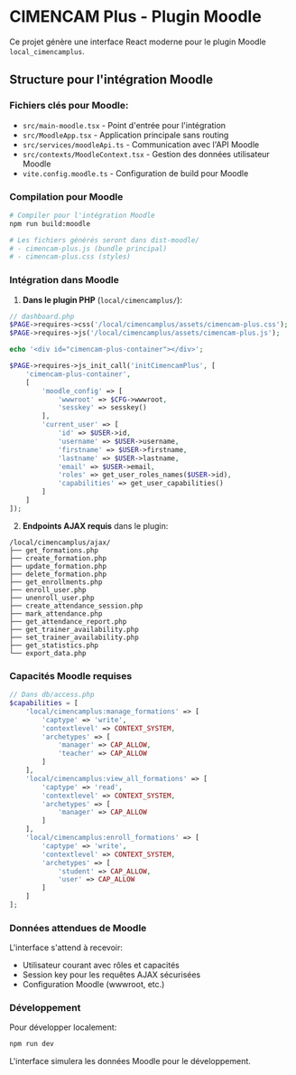 
# CIMENCAM Plus - Plugin Moodle

Ce projet génère une interface React moderne pour le plugin Moodle `local_cimencamplus`.

## Structure pour l'intégration Moodle

### Fichiers clés pour Moodle:
- `src/main-moodle.tsx` - Point d'entrée pour l'intégration
- `src/MoodleApp.tsx` - Application principale sans routing
- `src/services/moodleApi.ts` - Communication avec l'API Moodle
- `src/contexts/MoodleContext.tsx` - Gestion des données utilisateur Moodle
- `vite.config.moodle.ts` - Configuration de build pour Moodle

### Compilation pour Moodle

```bash
# Compiler pour l'intégration Moodle
npm run build:moodle

# Les fichiers générés seront dans dist-moodle/
# - cimencam-plus.js (bundle principal)
# - cimencam-plus.css (styles)
```

### Intégration dans Moodle

1. **Dans le plugin PHP** (`local/cimencamplus/`):

```php
// dashboard.php
$PAGE->requires->css('/local/cimencamplus/assets/cimencam-plus.css');
$PAGE->requires->js('/local/cimencamplus/assets/cimencam-plus.js');

echo '<div id="cimencam-plus-container"></div>';

$PAGE->requires->js_init_call('initCimencamPlus', [
    'cimencam-plus-container',
    [
        'moodle_config' => [
            'wwwroot' => $CFG->wwwroot,
            'sesskey' => sesskey()
        ],
        'current_user' => [
            'id' => $USER->id,
            'username' => $USER->username,
            'firstname' => $USER->firstname,
            'lastname' => $USER->lastname,
            'email' => $USER->email,
            'roles' => get_user_roles_names($USER->id),
            'capabilities' => get_user_capabilities()
        ]
    ]
]);
```

2. **Endpoints AJAX requis** dans le plugin:

```
/local/cimencamplus/ajax/
├── get_formations.php
├── create_formation.php
├── update_formation.php
├── delete_formation.php
├── get_enrollments.php
├── enroll_user.php
├── unenroll_user.php
├── create_attendance_session.php
├── mark_attendance.php
├── get_attendance_report.php
├── get_trainer_availability.php
├── set_trainer_availability.php
├── get_statistics.php
└── export_data.php
```

### Capacités Moodle requises

```php
// Dans db/access.php
$capabilities = [
    'local/cimencamplus:manage_formations' => [
        'captype' => 'write',
        'contextlevel' => CONTEXT_SYSTEM,
        'archetypes' => [
            'manager' => CAP_ALLOW,
            'teacher' => CAP_ALLOW
        ]
    ],
    'local/cimencamplus:view_all_formations' => [
        'captype' => 'read',
        'contextlevel' => CONTEXT_SYSTEM,
        'archetypes' => [
            'manager' => CAP_ALLOW
        ]
    ],
    'local/cimencamplus:enroll_formations' => [
        'captype' => 'write',
        'contextlevel' => CONTEXT_SYSTEM,
        'archetypes' => [
            'student' => CAP_ALLOW,
            'user' => CAP_ALLOW
        ]
    ]
];
```

### Données attendues de Moodle

L'interface s'attend à recevoir:
- Utilisateur courant avec rôles et capacités
- Session key pour les requêtes AJAX sécurisées
- Configuration Moodle (wwwroot, etc.)

### Développement

Pour développer localement:
```bash
npm run dev
```

L'interface simulera les données Moodle pour le développement.

